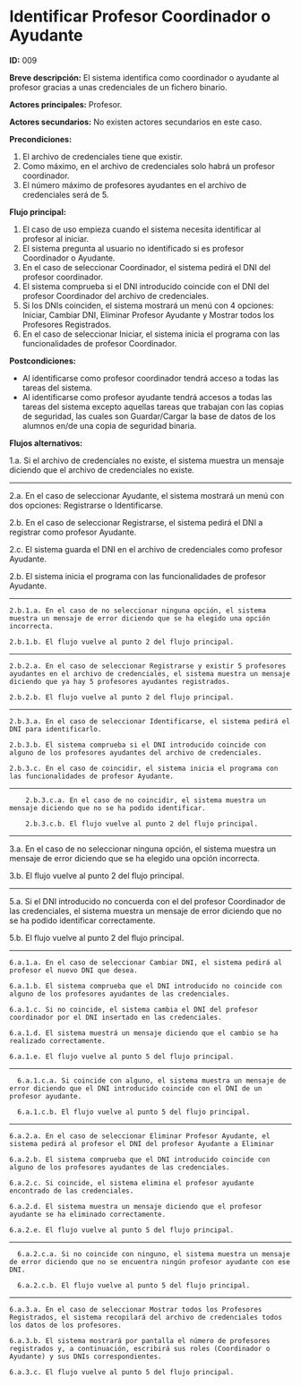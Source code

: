 # Identificar Profesor Coordinador o Ayudante

**ID:** 009

**Breve descripción:** El sistema identifica como coordinador o ayudante al profesor gracias a unas credenciales de un fichero binario.

**Actores principales:** Profesor.

**Actores secundarios:** No existen actores secundarios en este caso.

**Precondiciones:**

1. El archivo de credenciales tiene que existir.
2. Como máximo, en el archivo de credenciales solo habrá un profesor coordinador.
3. El número máximo de profesores ayudantes en el archivo de credenciales será de 5.

**Flujo principal:**

1. El caso de uso empieza cuando el sistema necesita identificar al profesor al iniciar.
2. El sistema pregunta al usuario no identificado si es profesor Coordinador o Ayudante.
3. En el caso de seleccionar Coordinador, el sistema pedirá el DNI del profesor coordinador.
4. El sistema comprueba si el DNI introducido coincide con el DNI del profesor Coordinador del archivo de credenciales.
5. Si los DNIs coinciden, el sistema mostrará un menú con 4 opciones: Iniciar, Cambiar DNI, Eliminar Profesor Ayudante y Mostrar todos los Profesores Registrados.
6. En el caso de seleccionar Iniciar, el sistema inicia el programa con las funcionalidades de profesor Coordinador.

**Postcondiciones:**

* Al identificarse como profesor coordinador tendrá acceso a todas las tareas del sistema.
* Al identificarse como profesor ayudante tendrá accesos a todas las tareas del sistema excepto aquellas tareas que trabajan con las copias de seguridad, las cuales son Guardar/Cargar la base de datos de los alumnos en/de una copia de seguridad binaria.

**Flujos alternativos:**

1.a. Si el archivo de credenciales no existe, el sistema muestra un mensaje diciendo que el archivo de credenciales no existe.

---

2.a. En el caso de seleccionar Ayudante, el sistema mostrará un menú con dos opciones: Registrarse o Identificarse.

2.b. En el caso de seleccionar Registrarse, el sistema pedirá el DNI a registrar como profesor Ayudante.

2.c. El sistema guarda el DNI en el archivo de credenciales como profesor Ayudante.

2.b. El sistema inicia el programa con las funcionalidades de profesor Ayudante.

---

    2.b.1.a. En el caso de no seleccionar ninguna opción, el sistema muestra un mensaje de error diciendo que se ha elegido una opción incorrecta.

    2.b.1.b. El flujo vuelve al punto 2 del flujo principal.

---

    2.b.2.a. En el caso de seleccionar Registrarse y existir 5 profesores ayudantes en el archivo de credenciales, el sistema muestra un mensaje diciendo que ya hay 5 profesores ayudantes registrados.

    2.b.2.b. El flujo vuelve al punto 2 del flujo principal.

---

    2.b.3.a. En el caso de seleccionar Identificarse, el sistema pedirá el DNI para identificarlo.

    2.b.3.b. El sistema comprueba si el DNI introducido coincide con alguno de los profesores ayudantes del archivo de credenciales.

    2.b.3.c. En el caso de coincidir, el sistema inicia el programa con las funcionalidades de profesor Ayudante.
---
        2.b.3.c.a. En el caso de no coincidir, el sistema muestra un mensaje diciendo que no se ha podido identificar.

        2.b.3.c.b. El flujo vuelve al punto 2 del flujo principal.
---

3.a. En el caso de no seleccionar ninguna opción, el sistema muestra un mensaje de error diciendo que se ha elegido una opción incorrecta.

3.b. El flujo vuelve al punto 2 del flujo principal.

---

5.a. Si el DNI introducido no concuerda con el del profesor Coordinador de las credenciales, el sistema muestra un mensaje de error diciendo que no se ha podido identificar correctamente.

5.b. El flujo vuelve al punto 2 del flujo principal.

---

    6.a.1.a. En el caso de seleccionar Cambiar DNI, el sistema pedirá al profesor el nuevo DNI que desea.

    6.a.1.b. El sistema comprueba que el DNI introducido no coincide con alguno de los profesores ayudantes de las credenciales.

    6.a.1.c. Si no coincide, el sistema cambia el DNI del profesor coordinador por el DNI insertado en las credenciales.

    6.a.1.d. El sistema muestrá un mensaje diciendo que el cambio se ha realizado correctamente.

    6.a.1.e. El flujo vuelve al punto 5 del flujo principal.

---

      6.a.1.c.a. Si coincide con alguno, el sistema muestra un mensaje de error diciendo que el DNI introducido coincide con el DNI de un profesor ayudante.

      6.a.1.c.b. El flujo vuelve al punto 5 del flujo principal.

---

    6.a.2.a. En el caso de seleccionar Eliminar Profesor Ayudante, el sistema pedirá al profesor el DNI del profesor Ayudante a Eliminar

    6.a.2.b. El sistema comprueba que el DNI introducido coincide con alguno de los profesores ayudantes de las credenciales.

    6.a.2.c. Si coincide, el sistema elimina el profesor ayudante encontrado de las credenciales.

    6.a.2.d. El sistema muestra un mensaje diciendo que el profesor ayudante se ha eliminado correctamente.

    6.a.2.e. El flujo vuelve al punto 5 del flujo principal.

---

      6.a.2.c.a. Si no coincide con ninguno, el sistema muestra un mensaje de error diciendo que no se encuentra ningún profesor ayudante con ese DNI.

      6.a.2.c.b. El flujo vuelve al punto 5 del flujo principal.

---

    6.a.3.a. En el caso de seleccionar Mostrar todos los Profesores Registrados, el sistema recopilará del archivo de credenciales todos los datos de los profesores.

    6.a.3.b. El sistema mostrará por pantalla el número de profesores registrados y, a continuación, escribirá sus roles (Coordinador o Ayudante) y sus DNIs correspondientes.

    6.a.3.c. El flujo vuelve al punto 5 del flujo principal.
